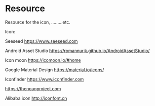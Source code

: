 # Resource
Resource for the icon, .........etc.







Icon:

Seeseed
https://www.seeseed.com

Android Asset Studio
https://romannurik.github.io/AndroidAssetStudio/

Icon moon
https://icomoon.io/#home

Google Material Design
https://material.io/icons/

Iconfinder
https://www.iconfinder.com


https://thenounproject.com

Alibaba icon
http://iconfont.cn

